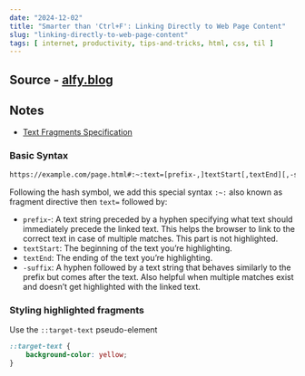 ```yaml
---
date: "2024-12-02"
title: "Smarter than 'Ctrl+F': Linking Directly to Web Page Content"
slug: "linking-directly-to-web-page-content"
tags: [ internet, productivity, tips-and-tricks, html, css, til ]
---
```




## Source - [alfy.blog][1]

## Notes
* [Text Fragments Specification][2]

### Basic Syntax

```bash
https://example.com/page.html#:~:text=[prefix-,]textStart[,textEnd][,-suffix]
```

Following the hash symbol, we add this special syntax `:~:` also known as fragment directive then `text=` followed by:

* `prefix`-: A text string preceded by a hyphen specifying what text should immediately precede the linked text. This helps the browser to link to the correct text in case of multiple matches. This part is not highlighted.
* `textStart`: The beginning of the text you’re highlighting.
* `textEnd`: The ending of the text you’re highlighting.
* `-suffix`: A hyphen followed by a text string that behaves similarly to the prefix but comes after the text. Also helpful when multiple matches exist and doesn’t get highlighted with the linked text.

### Styling highlighted fragments

Use the `::target-text` pseudo-element

```css
::target-text {
    background-color: yellow;
}
```



  [1]: https://alfy.blog/2024/10/19/linking-directly-to-web-page-content.html
  [2]: https://wicg.github.io/scroll-to-text-fragment/
